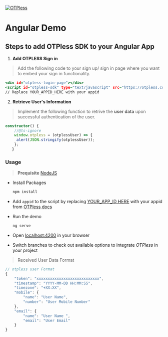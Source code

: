 [![OTPless](https://d1j61bbz9a40n6.cloudfront.net/website/home/v4/logo/white_logo.svg)](https://otpless.com/platforms/angular)

# Angular Demo

## Steps to add OTPless SDK to your Angular App

1. **Add OTPLESS Sign in**

> Add the following code to your sign up/ sign in page where you want to embed your sign in functionality.

```index.html
<div id="otpless-login-page"></div>
<script id="otpless-sdk" type="text/javascript" src="https://otpless.com/v2/auth.js" data-appid="YOUR_APP_ID"></script>
// Replace YOUR_APPID_HERE with your appid
```

2. **Retrieve User's Information**

> Implement the following function to retrive the **user data** upon successful authentication of the user.

```component.ts
constructor() {
    //@ts-ignore
    window.otpless = (otplessUser) => {
     alert(JSON.stringify(otplessUser));
    };
   }

```




### Usage

> **Prequisite** [NodeJS](https://nodejs.org/en)

- Install Packages

    ```bash
    npm install
    ```

- Add `appid` to the script by replacing [YOUR_APP_ID HERE](./src/index.html#L14) with your appid from [OTPless docs](https://otpless.com/platforms/angular#angular_STEP_1)

- Run the demo

    ```bash
   ng serve

    ```

- Open [localhost:4200]((http://localhost:4200/)) in your browser
- Switch branches to check out available options to integrate *OTPless* in your project



> Received User Data Format

```js
// otpless user Format
{
    "token": "xxxxxxxxxxxxxxxxxxxxxxxxxxxx",
    "timestamp": "YYYY-MM-DD HH:MM:SS",
    "timezone": "+XX:XX",
    "mobile": {
        "name": "User Name",
        "number": "User Mobile Number"
    },
    "email": {
        "name": "User Name ",
        "email": "User Email"
    }
}
```

